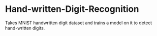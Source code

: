 # Hand-written-Digit-Recognition
Takes MNIST handwritten digit dataset and trains a model on it to detect hand-written digits.
